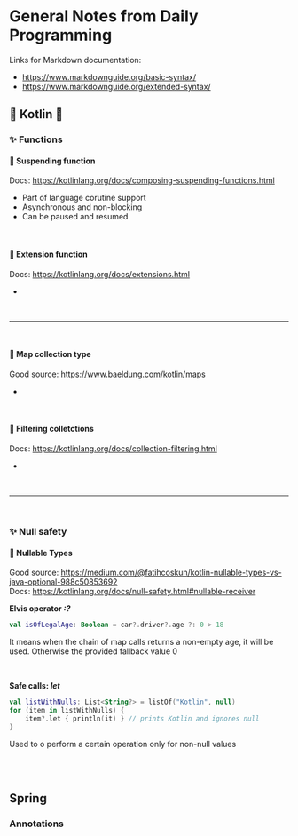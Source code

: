 
# General Notes from Daily Programming

Links for Markdown documentation:
- https://www.markdownguide.org/basic-syntax/
- https://www.markdownguide.org/extended-syntax/


## 💜 Kotlin 💜

### ✨ Functions

#### 📑 Suspending function   
Docs: https://kotlinlang.org/docs/composing-suspending-functions.html

- Part of language corutine support
- Asynchronous and non-blocking
- Can be paused and resumed

<br/>

#### 📑 Extension function
Docs: https://kotlinlang.org/docs/extensions.html

- 

<br/>

---

<br/>

#### 📑 Map collection type
Good source: https://www.baeldung.com/kotlin/maps

- 

<br/>

#### 📑 Filtering colletctions
Docs: https://kotlinlang.org/docs/collection-filtering.html

- 

<br/>

---

<br/>

### ✨ Null safety 

#### 📑 Nullable Types  
Good source: https://medium.com/@fatihcoskun/kotlin-nullable-types-vs-java-optional-988c50853692  
Docs: https://kotlinlang.org/docs/null-safety.html#nullable-receiver

**Elvis operator *:?***

```kotlin
val isOfLegalAge: Boolean = car?.driver?.age ?: 0 > 18
``` 

It means when the chain of map calls returns a non-empty age, it will be used. Otherwise the provided fallback value 0

<br/>

**Safe calls: *let***
```kotlin
val listWithNulls: List<String?> = listOf("Kotlin", null)
for (item in listWithNulls) {
    item?.let { println(it) } // prints Kotlin and ignores null
}
```

Used to o perform a certain operation only for non-null values

<br/><br/>

## Spring

### Annotations


